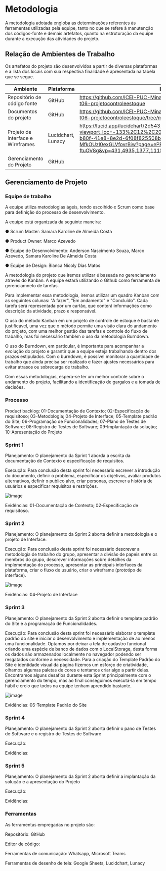 # Metodologia

A metodologia adotada engloba as determinações referentes às ferramentas utilizadas pela equipe, tanto no que se refere à manutenção dos códigos-fonte e demais artefatos, quanto na estruturação da equipe durante a execução das atividades do projeto.

## Relação de Ambientes de Trabalho

Os artefatos do projeto são desenvolvidos a partir de diversas plataformas e a lista dos locais com sua respectiva finalidade é apresentada na tabela que se segue.

| Ambiente |	Plataforma	| Link de Acesso |
| --- | --- | --- |
| Repositório de código fonte |	GitHub	| https://github.com/ICEI-PUC-Minas-PMV-ADS/pmv-ads-2023-1-e1-proj-web-t06-projetocontroleestoque |
| Documentos do projeto |	GitHub	| https://github.com/ICEI-PUC-Minas-PMV-ADS/pmv-ads-2023-1-e1-proj-web-t06-projetocontroleestoque/tree/main/docs | 
| Projeto de Interface e Wireframes |	Lucidchart, Lunacy	| https://lucid.app/lucidchart/2d543123-4d89-429f-bef7-9d0b025bbb09/edit?viewport_loc=-133%2C12%2C2059%2C898%2C0_0&invitationId=inv_efed65b9-b80f-41e8-8e2d-6f08f825508b  https://lun-br.icons8.com/d/5-MfkOUzl0exGLVfovrBiw?page=ePRbKxp-50yDlM-ftuOV8g&vp=431,4935,1377,1115.
| Gerenciamento do Projeto	| GitHub	|   |



## Gerenciamento de Projeto

### Equipe de trabalho

A equipe utiliza metodologias ágeis, tendo escolhido o Scrum como base para definição do processo de desenvolvimento.

A equipe está organizada da seguinte maneira:

●	Scrum Master: 
  Samara Karoline de Almeida Costa

●	Product Owner: 
  Marco Azevedo

●	Equipe de Desenvolvimento: 
  Anderson Nascimento Souza, Marco Azevedo, Samara Karoline De Almeida Costa

●	Equipe de Design: 
  Bianca Nicoly Dias Matos

A metodologia do projeto que iremos utilizar é baseada no gerenciamento através do Kanban. A equipe estará utilizando o Github como ferramenta de gerenciamneto de tarefas. 

Para implementar essa metodologia, iremos utilizar um quadro Kanban com as seguintes colunas: "A fazer", "Em andamento" e "Concluído". Cada tarefa será representada por um cartão, que conterá informações como descrição da atividade, prazo e responsável.

O uso do método Kanban em um projeto de controle de estoque é bastante justificável, uma vez que o método permite uma visão clara do andamento do projeto, com uma melhor gestão das tarefas e controle do fluxo de trabalho, mas foi necessário também o uso da metodologia Burndown.

O uso do Burndown, em particular, é importante para acompanhar a evolução do projeto e garantir que a equipe esteja trabalhando dentro dos prazos estipulados. Com o burndown, é possível monitorar a quantidade de trabalho que ainda precisa ser realizado e fazer ajustes necessários para evitar atrasos ou sobrecarga de trabalho.

Com essas metodologias, espera-se ter um melhor controle sobre o andamento do projeto, facilitando a identificação de gargalos e a tomada de decisões.

### Processo

Product backlog: 01-Documentação de Contexto; 02-Especificação de requisitoso; 03-Metodologia; 04-Projeto de Interface; 05-Template padrão do Site; 06-Programação de Funcionalidades; 07-Plano de Testes de Software; 08-Registro de Testes de Software; 09-Implantação da solução; 10-Apresentação do Projeto
 
### Sprint 1
  
  Planejamento: O planejamento da Sprint 1 aborda a escrita da documentação de Contexto e especificação de requisitos.
    
  Execução: Para conclusão desta sprint foi necessário escrever a introdução do documento, definir o problema, especificar os objetivos, avaliar produtos     alternativos, definir o publico alvo, criar personas, escrever a história de usuários e especificar requisitos e restrições.
  
  ![image](https://user-images.githubusercontent.com/101727981/232830766-f48651e5-9172-4d2f-bb58-9fc4c3930900.png)
  
  Evidências: 01-Documentação de Contexto; 02-Especificação de requisitoso.
    
### Sprint 2
  
  Planejamento: O planejamento da Sprint 2 aborta definir a metodologia e o projeto de Interface.
    
 Execução: Para conclusão desta sprint foi necessário descrever a metodologia de trabalho do grupo, apresentar a divisão de papeis entre os membros do grupo, descrever informações sobre detalhes da implementação do processo, apresentar as principais interfaces da plataforma, criar o fluxo de usuário, criar o wireframe (prototipo de interface).
 
 ![image](https://github.com/ICEI-PUC-Minas-PMV-ADS/pmv-ads-2023-1-e1-proj-web-t06-projetocontroleestoque/assets/122751654/edb767bd-acf2-401e-97bd-d38b7bb90556)
    
  Evidências: 04-Projeto de Interface
    
 ### Sprint 3
  
  Planejamento: O planejamento da Sprint 2 aborta definir o template padrão do Site e a programação de Funcionalidades.
    
  Execução: Para conclusão desta sprint foi necessário elaborar o template padrão do site e iniciar o desenvolvimento e implementação de ao menos uma funcionalidade. Optamos por deixar a tela de cadastro funcional criando uma espécie de banco de dados com o LocalStorage, desta forma os dados são armazenados localmente no navegador podendo ser resgatados conforme a necessidade. Para a criação do Template Padrão do Site e identidade visual da página fizemos um esforço de criatividade, olhamos algumas paletas de cores e tentamos criar algo a partir delas. Encontramos alguns desafios durante esta Sprint principalmente com o gerenciamento do tempo, mas ao final conseguimos executá-la em tempo hábil e creio que todos na equipe tenham aprendido bastante. 
  
  ![image](https://github.com/ICEI-PUC-Minas-PMV-ADS/pmv-ads-2023-1-e1-proj-web-t06-projetocontroleestoque/assets/122751654/3c09f941-e753-42bc-91e6-1e978d37864b)
    
  Evidências: 06-Template Padrão do Site

 ### Sprint 4
  
  Planejamento: O planejamento da Sprint 2 aborta definir o pano de Testes de Software e o registro de Testes de Software
    
  Execução:
    
  Evidências:
    
 ### Sprint 5
  
  Planejamento: O planejamento da Sprint 2 aborta definir a implantação da solução e a apresentação do Projeto
    
  Execução:
    
  Evidências:

### Ferramentas

As ferramentas empregadas no projeto são:

Repositório: GitHub

Editor de código:

Ferramentas de comunicação: Whatsapp, Microsoft Teams

Ferramentas de desenho de tela: Google Sheets, Lucidchart, Lunacy


